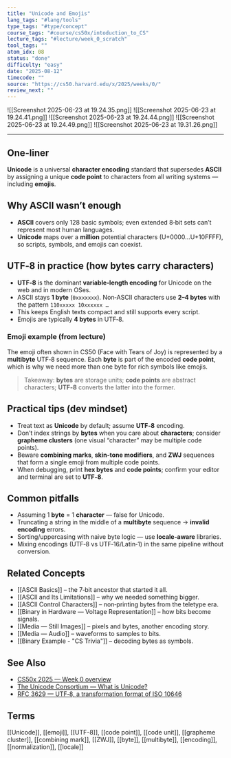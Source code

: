 ```yaml
---
title: "Unicode and Emojis"  
lang_tags: "#lang/tools"
type_tags: "#type/concept"
course_tags: "#course/cs50x/intoduction_to_CS"
lecture_tags: "#lecture/week_0_scratch"
tool_tags: ""
atom_idx: 08
status: "done"
difficulty: "easy"
date: "2025-08-12"
timecode: ""
source: "https://cs50.harvard.edu/x/2025/weeks/0/"
review_next: ""
---
```


![[Screenshot 2025-06-23 at 19.24.35.png]]
![[Screenshot 2025-06-23 at 19.24.41.png]]
![[Screenshot 2025-06-23 at 19.24.44.png]]
![[Screenshot 2025-06-23 at 19.24.49.png]]
![[Screenshot 2025-06-23 at 19.31.26.png]]

---

## **One-liner**

**Unicode** is a universal **character encoding** standard that supersedes **ASCII** by assigning a unique **code point** to characters from all writing systems — including **emojis**.

## Why ASCII wasn’t enough

- **ASCII** covers only 128 basic symbols; even extended 8‑bit sets can’t represent most human languages.  
- **Unicode** maps over a **million** potential characters (U+0000…U+10FFFF), so scripts, symbols, and emojis can coexist.

## UTF‑8 in practice (how bytes carry characters)

- **UTF‑8** is the dominant **variable‑length encoding** for Unicode on the web and in modern OSes.  
- ASCII stays **1 byte** (`0xxxxxxx`). Non‑ASCII characters use **2–4 bytes** with the pattern `110xxxxx 10xxxxxx …`  
- This keeps English texts compact and still supports every script.  
- Emojis are typically **4 bytes** in UTF‑8.

### Emoji example (from lecture)

The emoji often shown in CS50 (Face with Tears of Joy) is represented by a **multibyte** UTF‑8 sequence. Each **byte** is part of the encoded **code point**, which is why we need more than one byte for rich symbols like emojis.

> Takeaway: **bytes** are storage units; **code points** are abstract characters; **UTF‑8** converts the latter into the former.

## Practical tips (dev mindset)

- Treat text as **Unicode** by default; assume **UTF‑8** encoding.  
- Don’t index strings by **bytes** when you care about **characters**; consider **grapheme clusters** (one visual “character” may be multiple code points).  
- Beware **combining marks**, **skin‑tone modifiers**, and **ZWJ** sequences that form a single emoji from multiple code points.  
- When debugging, print **hex bytes** and **code points**; confirm your editor and terminal are set to **UTF‑8**.

## Common pitfalls

- Assuming 1 **byte** = 1 **character** — false for Unicode.  
- Truncating a string in the middle of a **multibyte** sequence → **invalid encoding** errors.  
- Sorting/uppercasing with naive byte logic — use **locale‑aware** libraries.  
- Mixing encodings (UTF‑8 vs UTF‑16/Latin‑1) in the same pipeline without conversion.

## Related Concepts

- [[ASCII Basics]] – the 7‑bit ancestor that started it all.  
- [[ASCII and Its Limitations]] – why we needed something bigger.  
- [[ASCII Control Characters]] – non‑printing bytes from the teletype era.  
- [[Binary in Hardware — Voltage Representation]] – how bits become signals.  
- [[Media — Still Images]] – pixels and bytes, another encoding story.  
- [[Media — Audio]] – waveforms to samples to bits.
- [[Binary Example - "CS Trivia"]] – decoding bytes as symbols.

## See Also

- [CS50x 2025 — Week 0 overview](https://cs50.harvard.edu/x/2025/weeks/0/)  
- [The Unicode Consortium — What is Unicode?](https://home.unicode.org/what-is-unicode/)  
- [RFC 3629 — UTF‑8, a transformation format of ISO 10646](https://www.rfc-editor.org/rfc/rfc3629)

## Terms

[[Unicode]], [[emoji]], [[UTF-8]], [[code point]], [[code unit]], [[grapheme cluster]], [[combining mark]], [[ZWJ]], [[byte]], [[multibyte]], [[encoding]], [[normalization]], [[locale]]
